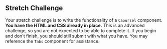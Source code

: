 <!-- # Assessing your Vanilla JS DOM Manipulation Fu
* Answers to your written questions will be recorded in *Answers.md* 
* This is to be worked on alone but you can use outside resources. You can *reference* any old code you may have, and documentation, however, please refrain from copying and pasting any of your answers. Try and understand the question and put your responses in your own words. -->

<!-- ## Questions
1. What is the DOM?
2. What is an event?
3. What is an event listener?
4. What is a Constructor -->

<!-- ## Challenge
Your Challenge is to make a simple `Button` component that hides when it's clicked. There will be three instances in the html. Make sure to give it a little styling of your own. -->

## Stretch Challenge
Your stretch challenge is to write the functionality of a `Caoursel` component. <b>You have the HTML and CSS already in place.</b> This is an advanced challenge, so you are not expected to be able to complete it. If you begin and don't finish, you should still submit with what you have. You may reference the `Tabs` component for assistance.